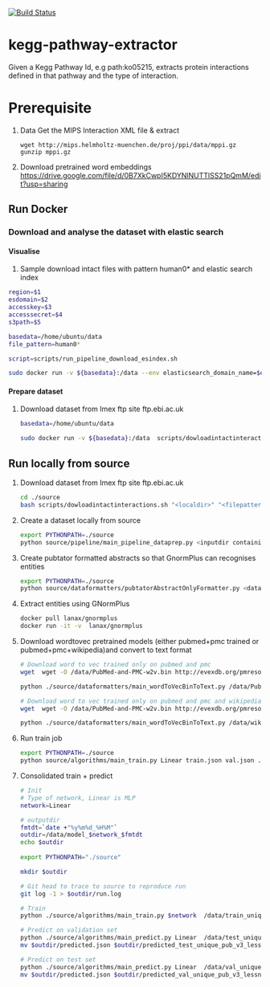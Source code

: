 [![Build Status](https://travis-ci.org/elangovana/kegg-pathway-extractor.svg?branch=master)](https://travis-ci.org/elangovana/kegg-pathway-extractor)

# kegg-pathway-extractor
Given a Kegg Pathway Id, e.g path:ko05215, extracts protein interactions defined in that pathway and the type of interaction.

# Prerequisite
1. Data
   Get the MIPS Interaction XML file & extract
   ```shell
   wget http://mips.helmholtz-muenchen.de/proj/ppi/data/mppi.gz
   gunzip mppi.gz 
   ```  
2. Download pretrained word embeddings
https://drive.google.com/file/d/0B7XkCwpI5KDYNlNUTTlSS21pQmM/edit?usp=sharing

## Run Docker

### Download and analyse the dataset with elastic search
#### Visualise
1. Sample download intact files with pattern human0* and elastic search index
```bash
region=$1
esdomain=$2
accesskey=$3
accesssecret=$4
s3path=$5

basedata=/home/ubuntu/data
file_pattern=human0*

script=scripts/run_pipeline_download_esindex.sh

sudo docker run -v ${basedata}:/data --env elasticsearch_domain_name=$esdomain --env AWS_ACCESS_KEY_ID=$accesskey   --env AWS_REGION=$region --env AWS_SECRET_ACCESS_KEY=$accesssecret lanax/kegg-pathway-extractor:latest $script /data $file_pattern $s3path 
```

#### Prepare dataset


1. Download dataset from Imex ftp site ftp.ebi.ac.uk
    ```bash
    basedata=/home/ubuntu/data
 
    sudo docker run -v ${basedata}:/data  scripts/dowloadintactinteractions.sh /data  "<filepattern e.g. human*.xml>" "<optional s3 destination>"
    ```


## Run locally from source


1. Download dataset from Imex ftp site ftp.ebi.ac.uk
    ```bash
    cd ./source
    bash scripts/dowloadintactinteractions.sh "<localdir>" "<filepattern e.g. human*.xml>" "<optional s3 destination>"
    ```

2. Create a dataset locally from source
    
    ```bash
    export PYTHONPATH=./source
    python source/pipeline/main_pipeline_dataprep.py <inputdir containing imex xml files> <outputdir>
    ```
3. Create pubtator formatted abstracts so that GnormPlus can recognises entities

    ```bash
    export PYTHONPATH=./source
    python source/dataformatters/pubtatorAbstractOnlyFormatter.py <datafilecreatedfrompreviousstep> <outputfile>
    ```
4.  Extract entities using GNormPlus
    ```bash
    docker pull lanax/gnormplus
    docker run -it -v  lanax/gnormplus
    ```
    
4. Download wordtovec pretrained models (either pubmed+pmc trained or  pubmed+pmc+wikipedia)and convert to text format 

    ```bash
    # Download word to vec trained only on pubmed and pmc
    wget  wget -O /data/PubMed-and-PMC-w2v.bin http://evexdb.org/pmresources/vec-space-models/PubMed-and-PMC-w2v.bin
 
    python ./source/dataformatters/main_wordToVecBinToText.py /data/PubMed-and-PMC-w2v.bin /data/PubMed-and-PMC-w2v.bin.txt
    ```
    
    ```bash
    # Download word to vec trained only on pubmed and pmc and wikipedia
    wget  wget -O /data/PubMed-and-PMC-w2v.bin http://evexdb.org/pmresources/vec-space-models/wikipedia-pubmed-and-PMC-w2v.bin
 
    python ./source/dataformatters/main_wordToVecBinToText.py /data/wikipedia-pubmed-and-PMC-w2v.bin /data/wikipedia-pubmed-and-PMC-w2v.bin.txt
    ```
4. Run train job
    ```bash
    export PYTHONPATH=./source
    python source/algorithms/main_train.py Linear train.json val.json ./tests/test_algorithms/sample_PubMed-and-PMC-w2v.bin.txt 200 outdir
    ```

5. Consolidated train + predict
    ```bash
    # Init
    # Type of network, Linear is MLP
    network=Linear
 
    # outputdir
    fmtdt=`date +"%y%m%d_%H%M"`
    outdir=/data/model_$network_$fmtdt   
    echo $outdir
     
    export PYTHONPATH="./source"
    
    mkdir $outdir
    
    # Git head to trace to source to reproduce run
    git log -1 > $outdir/run.log
    
    # Train
    python ./source/algorithms/main_train.py $network  /data/train_unique_pub_v3_lessnegatve.json /data/val_unique_pub_v3_lessnegatve.json /data/wikipedia-pubmed-and-PMC-w2v.bin.txt 200 $outdir  --epochs 50  --log-level INFO >> $outdir/run.log 2>&1
    
    # Predict on validation set
    python ./source/algorithms/main_predict.py Linear  /data/test_unique_pub_v3_lessnegatve.json $outdir  $outdir >> $outdir/run.log 2>&1
    mv $outdir/predicted.json $outdir/predicted_test_unique_pub_v3_lessnegatve.json
    
    # Predict on test set
    python ./source/algorithms/main_predict.py Linear  /data/val_unique_pub_v3_lessnegatve.json $outdir  $outdir >> $outdir/run.log 2>&1
    mv $outdir/predicted.json $outdir/predicted_val_unique_pub_v3_lessnegatve.json

    ```